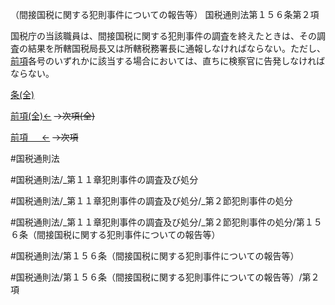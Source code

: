 （間接国税に関する犯則事件についての報告等）
国税通則法第１５６条第２項

国税庁の当該職員は、間接国税に関する犯則事件の調査を終えたときは、その調査の結果を所轄国税局長又は所轄税務署長に通報しなければならない。ただし、[前項](国税通則法＿＿＿＿＿第１５６条第１項)各号のいずれかに該当する場合においては、直ちに検察官に告発しなければならない。

[条(全)](国税通則法＿＿＿＿＿第１５６条_.md)

[前項(全)←](国税通則法＿＿＿＿＿第１５６条第１項_.md)  ~~→次項(全)~~

[前項 　 ←](国税通則法＿＿＿＿＿第１５６条第１項.md)  ~~→次項~~



#国税通則法

#国税通則法/_第１１章犯則事件の調査及び処分

#国税通則法/_第１１章犯則事件の調査及び処分/_第２節犯則事件の処分

#国税通則法/_第１１章犯則事件の調査及び処分/_第２節犯則事件の処分/第１５６条（間接国税に関する犯則事件についての報告等）

#国税通則法/第１５６条（間接国税に関する犯則事件についての報告等）

#国税通則法/第１５６条（間接国税に関する犯則事件についての報告等）/第２項

